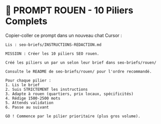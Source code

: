 # 🎯 PROMPT ROUEN - 10 Piliers Complets

Copier-coller ce prompt dans un nouveau chat Cursor :

```
Lis : seo-briefs/INSTRUCTIONS-REDACTION.md

MISSION : Créer les 10 piliers SEO rouen.

Créé les piliers un par un selon leur brief dans seo-briefs/rouen/

Consulte le README de seo-briefs/rouen/ pour l'ordre recommandé.

Pour chaque pilier :
1. Lis le brief
2. Suis STRICTEMENT les instructions
3. Adapte à rouen (quartiers, prix locaux, spécificités)
4. Rédige 1500-2500 mots
5. Attends validation
6. Passe au suivant

GO ! Commence par le pilier prioritaire (plus gros volume).
```
